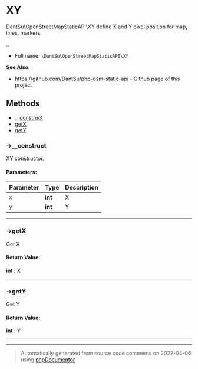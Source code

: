 
# XY

DantSu\OpenStreetMapStaticAPI\XY define X and Y pixel position for map, lines, markers.

..

* Full name: `\DantSu\OpenStreetMapStaticAPI\XY`

**See Also:**

* https://github.com/DantSu/php-osm-static-api - Github page of this project



## Methods

- [__construct](#-__construct) 
- [getX](#-getx) 
- [getY](#-gety) 

### ->__construct

XY constructor.








#### Parameters:

| Parameter | Type | Description |
|-----------|------|-------------|
| `x` | **int** | X |
| `y` | **int** | Y |




---
### ->getX

Get X









#### Return Value:

 **int** : X



---
### ->getY

Get Y









#### Return Value:

 **int** : Y



---


---
> Automatically generated from source code comments on 2022-04-06 using [phpDocumentor](http://www.phpdoc.org/)
